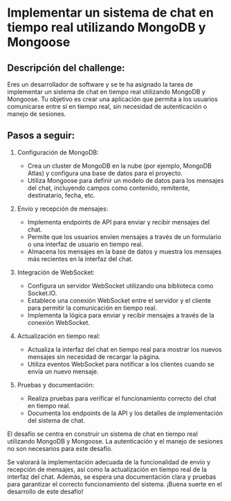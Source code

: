 # Implementar un sistema de chat en tiempo real utilizando MongoDB y Mongoose

## Descripción del challenge:

Eres un desarrollador de software y se te ha asignado la tarea de implementar un sistema de chat en tiempo real utilizando MongoDB y Mongoose. Tu objetivo es crear una aplicación que permita a los usuarios comunicarse entre sí en tiempo real, sin necesidad de autenticación o manejo de sesiones.

## Pasos a seguir:
1. Configuración de MongoDB:
    - Crea un cluster de MongoDB en la nube (por ejemplo, MongoDB Atlas) y configura una base de datos para el proyecto.
    - Utiliza Mongoose para definir un modelo de datos para los mensajes del chat, incluyendo campos como contenido, remitente, destinatario, fecha, etc.

2. Envío y recepción de mensajes:
    - Implementa endpoints de API para enviar y recibir mensajes del chat.
    - Permite que los usuarios envíen mensajes a través de un formulario o una interfaz de usuario en tiempo real.
    - Almacena los mensajes en la base de datos y muestra los mensajes más recientes en la interfaz del chat.

3. Integración de WebSocket:
    - Configura un servidor WebSocket utilizando una biblioteca como Socket.IO.
    - Establece una conexión WebSocket entre el servidor y el cliente para permitir la comunicación en tiempo real.
    - Implementa la lógica para enviar y recibir mensajes a través de la conexión WebSocket.

4. Actualización en tiempo real:
    - Actualiza la interfaz del chat en tiempo real para mostrar los nuevos mensajes sin necesidad de recargar la página.
    - Utiliza eventos WebSocket para notificar a los clientes cuando se envía un nuevo mensaje.

5. Pruebas y documentación:
    - Realiza pruebas para verificar el funcionamiento correcto del chat en tiempo real.
    - Documenta los endpoints de la API y los detalles de implementación del sistema de chat.

El desafío se centra en construir un sistema de chat en tiempo real utilizando MongoDB y Mongoose. La autenticación y el manejo de sesiones no son necesarios para este desafío. 

Se valorará la implementación adecuada de la funcionalidad de envío y recepción de mensajes, así como la actualización en tiempo real de la interfaz del chat. Además, se espera una documentación clara y pruebas para garantizar el correcto funcionamiento del sistema. ¡Buena suerte en el desarrollo de este desafío!